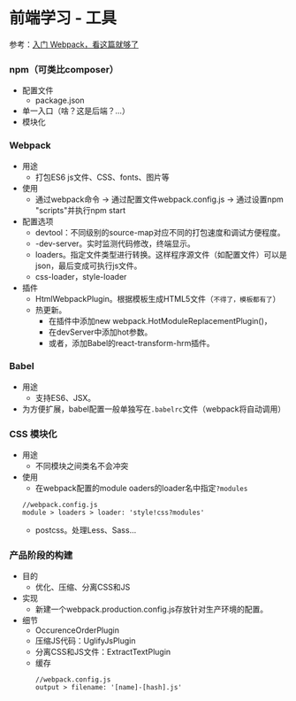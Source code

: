 # 前端学习 - 工具

参考：[入门 Webpack，看这篇就够了](https://mp.weixin.qq.com/s?__biz=MjM5NTEwMTAwNg==&mid=2650211216&idx=1&sn=d2a765e886016afcfebf4090b37cd2bf)

### npm（可类比composer）
- 配置文件
    - package.json
- 单一入口（啥？这是后端？...）
- 模块化

### Webpack
- 用途
    - 打包ES6 js文件、CSS、fonts、图片等
- 使用
    - 通过webpack命令 -> 通过配置文件webpack.config.js -> 通过设置npm "scripts"并执行npm start
- 配置选项
    - devtool：不同级别的source-map对应不同的打包速度和调试方便程度。
    - -dev-server。实时监测代码修改，终端显示。
    - loaders。指定文件类型进行转换。这样程序源文件（如配置文件）可以是json，最后变成可执行js文件。
    - css-loader，style-loader
- 插件
    - HtmlWebpackPlugin。根据模板生成HTML5文件（`不得了，模板都有了`）
    - 热更新。
        - 在插件中添加new webpack.HotModuleReplacementPlugin()，
        - 在devServer中添加hot参数。
        - 或者，添加Babel的react-transform-hrm插件。

### Babel
- 用途
    - 支持ES6、JSX。
- 为方便扩展，babel配置一般单独写在`.babelrc`文件（webpack将自动调用）

### CSS 模块化
- 用途
    - 不同模块之间类名不会冲突
- 使用
    - 在webpack配置的module oaders的loader名中指定`?modules`
    ```
    //webpack.config.js
    module > loaders > loader: 'style!css?modules'
    ```
    - postcss。处理Less、Sass...

### 产品阶段的构建
- 目的
    - 优化、压缩、分离CSS和JS
- 实现
    - 新建一个webpack.production.config.js存放针对生产环境的配置。
- 细节
    - OccurenceOrderPlugin
    - 压缩JS代码：UglifyJsPlugin
    - 分离CSS和JS文件：ExtractTextPlugin
    - 缓存
        ```
        //webpack.config.js
        output > filename: '[name]-[hash].js'
        ```